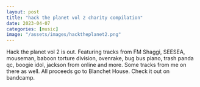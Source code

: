 ```yaml
---
layout: post
title: "hack the planet vol 2 charity compilation"
date: 2023-04-07
categories: [music]
image: "/assets/images/hacktheplanet2.png"
---
```


Hack the planet vol 2 is out. Featuring tracks from FM Shaggi, SEESEA, mouseman, baboon torture division, ovenrake, bug bus piano, trash panda qc, boogie idol, jackson from online and more. Some tracks from me on there as well.
All proceeds go to Blanchet House.
Check it out on bandcamp.
